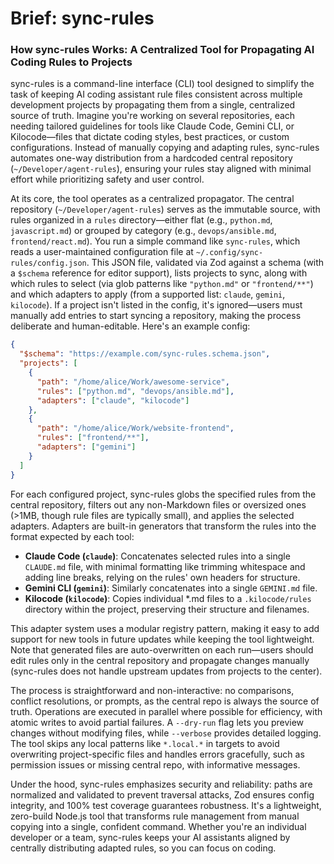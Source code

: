 # Brief: sync-rules

### How sync-rules Works: A Centralized Tool for Propagating AI Coding Rules to Projects

sync-rules is a command-line interface (CLI) tool designed to simplify the task of keeping AI coding assistant rule files consistent across multiple development projects by propagating them from a single, centralized source of truth. Imagine you're working on several repositories, each needing tailored guidelines for tools like Claude Code, Gemini CLI, or Kilocode—files that dictate coding styles, best practices, or custom configurations. Instead of manually copying and adapting rules, sync-rules automates one-way distribution from a hardcoded central repository (`~/Developer/agent-rules`), ensuring your rules stay aligned with minimal effort while prioritizing safety and user control.

At its core, the tool operates as a centralized propagator. The central repository (`~/Developer/agent-rules`) serves as the immutable source, with rules organized in a `rules` directory—either flat (e.g., `python.md`, `javascript.md`) or grouped by category (e.g., `devops/ansible.md`, `frontend/react.md`). You run a simple command like `sync-rules`, which reads a user-maintained configuration file at `~/.config/sync-rules/config.json`. This JSON file, validated via Zod against a schema (with a `$schema` reference for editor support), lists projects to sync, along with which rules to select (via glob patterns like `"python.md"` or `"frontend/**"`) and which adapters to apply (from a supported list: `claude`, `gemini`, `kilocode`). If a project isn't listed in the config, it's ignored—users must manually add entries to start syncing a repository, making the process deliberate and human-editable. Here's an example config:

```json
{
  "$schema": "https://example.com/sync-rules.schema.json",
  "projects": [
    {
      "path": "/home/alice/Work/awesome-service",
      "rules": ["python.md", "devops/ansible.md"],
      "adapters": ["claude", "kilocode"]
    },
    {
      "path": "/home/alice/Work/website-frontend",
      "rules": ["frontend/**"],
      "adapters": ["gemini"]
    }
  ]
}
```

For each configured project, sync-rules globs the specified rules from the central repository, filters out any non-Markdown files or oversized ones (>1MB, though rule files are typically small), and applies the selected adapters. Adapters are built-in generators that transform the rules into the format expected by each tool:

- **Claude Code (`claude`)**: Concatenates selected rules into a single `CLAUDE.md` file, with minimal formatting like trimming whitespace and adding line breaks, relying on the rules' own headers for structure.
- **Gemini CLI (`gemini`)**: Similarly concatenates into a single `GEMINI.md` file.
- **Kilocode (`kilocode`)**: Copies individual \*.md files to a `.kilocode/rules` directory within the project, preserving their structure and filenames.

This adapter system uses a modular registry pattern, making it easy to add support for new tools in future updates while keeping the tool lightweight. Note that generated files are auto-overwritten on each run—users should edit rules only in the central repository and propagate changes manually (sync-rules does not handle upstream updates from projects to the center).

The process is straightforward and non-interactive: no comparisons, conflict resolutions, or prompts, as the central repo is always the source of truth. Operations are executed in parallel where possible for efficiency, with atomic writes to avoid partial failures. A `--dry-run` flag lets you preview changes without modifying files, while `--verbose` provides detailed logging. The tool skips any local patterns like `*.local.*` in targets to avoid overwriting project-specific files and handles errors gracefully, such as permission issues or missing central repo, with informative messages.

Under the hood, sync-rules emphasizes security and reliability: paths are normalized and validated to prevent traversal attacks, Zod ensures config integrity, and 100% test coverage guarantees robustness. It's a lightweight, zero-build Node.js tool that transforms rule management from manual copying into a single, confident command. Whether you're an individual developer or a team, sync-rules keeps your AI assistants aligned by centrally distributing adapted rules, so you can focus on coding.

